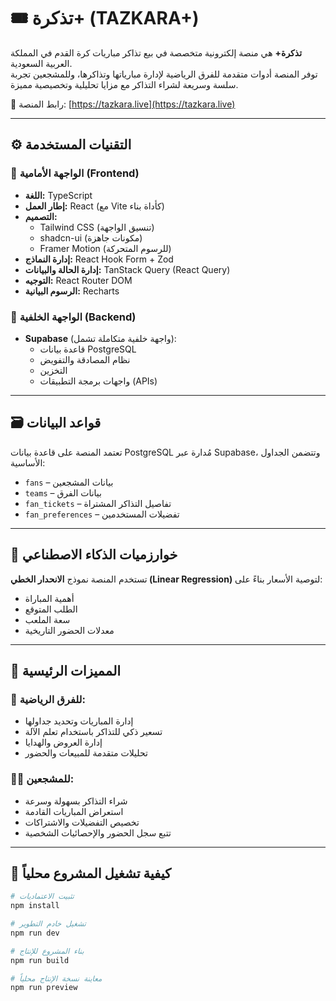 # 🎟️ تذكرة+ (TAZKARA+)

**تذكرة+** هي منصة إلكترونية متخصصة في بيع تذاكر مباريات كرة القدم في المملكة العربية السعودية.  
توفر المنصة أدوات متقدمة للفرق الرياضية لإدارة مبارياتها وتذاكرها، وللمشجعين تجربة سلسة وسريعة لشراء التذاكر مع مزايا تحليلية وتخصيصية مميزة.

🔗 رابط المنصة: [https://tazkara.live](https://tazkara.live)

---

## ⚙️ التقنيات المستخدمة

### 🧩 الواجهة الأمامية (Frontend)
- **اللغة:** TypeScript
- **إطار العمل:** React (مع Vite كأداة بناء)
- **التصميم:**
  - Tailwind CSS (تنسيق الواجهة)
  - shadcn-ui (مكونات جاهزة)
  - Framer Motion (للرسوم المتحركة)
- **إدارة النماذج:** React Hook Form + Zod
- **إدارة الحالة والبيانات:** TanStack Query (React Query)
- **التوجيه:** React Router DOM
- **الرسوم البيانية:** Recharts

### 🔧 الواجهة الخلفية (Backend)
- **Supabase** (واجهة خلفية متكاملة تشمل):
  - قاعدة بيانات PostgreSQL
  - نظام المصادقة والتفويض
  - التخزين
  - واجهات برمجة التطبيقات (APIs)

---

## 🗃️ قواعد البيانات

تعتمد المنصة على قاعدة بيانات PostgreSQL مُدارة عبر Supabase، وتتضمن الجداول الأساسية:

- `fans` – بيانات المشجعين
- `teams` – بيانات الفرق
- `fan_tickets` – تفاصيل التذاكر المشتراة
- `fan_preferences` – تفضيلات المستخدمين

---

## 🧠 خوارزميات الذكاء الاصطناعي

تستخدم المنصة نموذج **الانحدار الخطي (Linear Regression)** لتوصية الأسعار بناءً على:

- أهمية المباراة
- الطلب المتوقع
- سعة الملعب
- معدلات الحضور التاريخية

---

## 🌟 المميزات الرئيسية

### 🎽 للفرق الرياضية:
- إدارة المباريات وتحديد جداولها
- تسعير ذكي للتذاكر باستخدام تعلم الآلة
- إدارة العروض والهدايا
- تحليلات متقدمة للمبيعات والحضور

### 🙋‍♂️ للمشجعين:
- شراء التذاكر بسهولة وسرعة
- استعراض المباريات القادمة
- تخصيص التفضيلات والاشتراكات
- تتبع سجل الحضور والإحصائيات الشخصية

---

## 🧪 كيفية تشغيل المشروع محلياً

```bash
# تثبيت الاعتماديات
npm install

# تشغيل خادم التطوير
npm run dev

# بناء المشروع للإنتاج
npm run build

# معاينة نسخة الإنتاج محلياً
npm run preview
